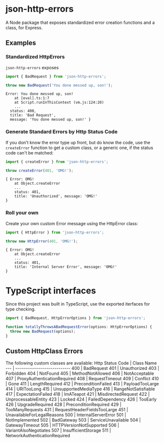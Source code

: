 # json-http-errors
A Node package that exposes standardized error creation functions and a class, for Express.

## Examples
### Standardized HttpErrors

`json-http-errors` exposes

```ts
import { BadRequest } from 'json-http-errors';

throw new BadRequest('You done messed up, son!');
```

```
Error: You done messed up, son!
    at [eval].ts:1:7
    at Script.runInThisContext (vm.js:124:20)
    ...
  status: 400,
  title: 'Bad Request',
  message: 'You done messed up, son!' }
```

### Generate Standard Errors by Http Status Code
If you don't know the error type up front, but do know the code, use the `createError` function to get a custom class, or a generic one, if the status code can't be matched:

```ts
import { createError } from 'json-http-errors';

throw createError(401, 'OMG!');
```

```
{ Error: OMG!
    at Object.createError
    ...
    status: 401,
    title: 'Unauthorized', message: 'OMG!'
}
```

### Roll your own
Create your own custom Error message using the HttpError class:

```ts
import { HttpError } from 'json-http-errors';

throw new HttpError(401, 'OMG!');
```

```
{ Error: OMG!
    at Object.createError
    ...
    status: 401,
    title: 'Internal Server Error', message: 'OMG!'
}
```

# TypeScript interfaces
Since this project was built in TypeScript, use the exported iterfaces for type checking.

```ts
import { BadRequest, HttpErrorOptions } from 'json-http-errors';

function totallyThrowsABadRequestError(options: HttpErrorOptions) {
  throw new BadRequest(options);
}
```


## Custom HttpClass Errors
The following custom classes are available:
Http Status Code | Class Name
--- | ----------------------------
400 | BadRequest
401 | Unauthorized
403 | Forbidden
404 | NotFound
405 | MethodNotAllowed
406 | NotAcceptable
407 | ProxyAuthenticationRequired
408 | RequestTimeout
409 | Conflict
410 | Gone
411 | LengthRequired
412 | PreconditionFailed
413 | PayloadTooLarge
414 | URITooLong
415 | UnsupportedMediaType
416 | RangeNotSatisfiable
417 | ExpectationFailed
418 | ImATeapot
421 | MisdirectedRequest
422 | UnprocessableEntity
423 | Locked
424 | FailedDependency
426 | TooEarly
426 | UpgradeRequired
428 | PreconditionRequired
429 | TooManyRequests
431 | RequestHeaderFieldsTooLarge
451 | UnavailableForLegalReasons
500 | InternalServerError
501 | NotImplemented
502 | BadGateway
503 | ServiceUnavailable
504 | GatewayTimeout
505 | HTTPVersionNotSupported
506 | VariantAlsoNegotiates
507 | InsufficientStorage
511 | NetworkAuthenticationRequired